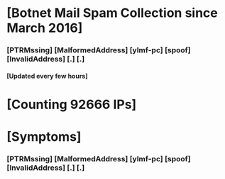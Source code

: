 # [Botnet Mail Spam Collection since March 2016]
### [PTRMssing] [MalformedAddress] [ylmf-pc] [spoof] [InvalidAddress] [.] [.]
#### [Updated every few hours]

# [Counting 92666 IPs]

# [Symptoms] 
###   [PTRMssing] [MalformedAddress] [ylmf-pc] [spoof] [InvalidAddress] [.] [.]
